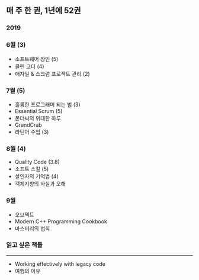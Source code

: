 ## 매 주 한 권, 1년에 52권

### 2019
### 6월 (3)
* 소프트웨어 장인 (5)
* 클린 코더 (4)
* 애자일 & 스크럼 프로젝트 관리 (2)

### 7월 (5)
* 훌륭한 프로그래머 되는 법 (3)
* Essential Scrum (5)
* 폰더씨의 위대한 하루
* GrandCrab
* 라틴어 수업 (3)

### 8월 (4)
* Quality Code (3.8)
* 소프트 스킬 (5)
* 살인자의 기억법 (4)
* 객체지향의 사실과 오해

### 9월
* 오브젝트
* Modern C++ Programming Cookbook
* 마스터리의 법칙

### 읽고 싶은 책들
----------------------------------------------
* Working effectively with legacy code
* 여행의 이유
